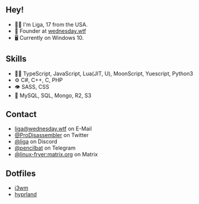 
## Hey!
- 🧑‍🦱 I'm Liga, 17 from the USA. 
- 🧭 Founder at [wednesday.wtf](https://wednesday.wtf)
- 🖥️ Currently on Windows 10.

## Skills
- 👨‍💻 TypeScript, JavaScript, Lua(JIT, U), MoonScript, Yuescript, Python3
- ⚙️ C#, C++, C, PHP
- 👁️ SASS, CSS
- 💽 MySQL, SQL, Mongo, R2, S3

## Contact
- [liga@wednesday.wtf](https://mail.wednesday.wtf) on E-Mail
- [@ProDisassembler](https://twitter.com/ProDisassembler) on Twitter
- [@liga](https://discord.com/users/787500585792438303) on Discord
- [@pencilbat](https://t.me/pencilbat) on Telegram
- [@linux-fryer:matrix.org](https://matrix.org/) on Matrix

## Dotfiles
- [i3wm](https://github.com/windows-fryer/dotfiles-i3)
- [hyprland](https://github.com/windows-fryer/dotfiles-hypr)
